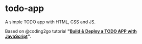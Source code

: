 # todo-app
A simple TODO app with HTML, CSS and JS.

Based on @coding2go tutorial **"[Build & Deploy a TODO APP with JavaScript]([url](https://youtu.be/THEKW1gITJI))"**. 
